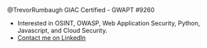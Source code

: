 @TrevorRumbaugh
GIAC Certified - GWAPT #9260

- Interested in OSINT, OWASP, Web Application Security, Python, Javascript, and Cloud Security.
- [Contact me on LinkedIn](https://www.linkedin.com/in/trevor-rumbaugh/)



<!---
Notes
--->
